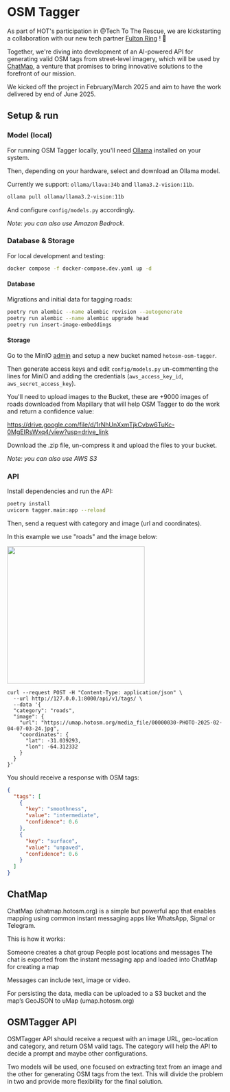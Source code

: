 # OSM Tagger

As part of HOT's participation in @Tech To The Rescue, we are kickstarting a collaboration with our new tech partner [Fulton Ring](https://www.fultonring.com/) ! 🤝

Together, we're diving into development of an AI-powered API for generating valid OSM tags from street-level imagery, which will be used by [ChatMap](https://chatmap.hotosm.org), a venture that promises to bring innovative solutions to the forefront of our mission.

We kicked off the project in February/March 2025 and aim to have the work delivered by end of June 2025.

## Setup & run

### Model (local)

For running OSM Tagger locally, you'll need [Ollama](https://ollama.com/) installed on your system.

Then, depending on your hardware, select and download an Ollama model.

Currently we support: `ollama/llava:34b` and `llama3.2-vision:11b`.

```sh
ollama pull ollama/llama3.2-vision:11b
```

And configure `config/models.py` accordingly.

_Note: you can also use Amazon Bedrock._

### Database & Storage

For local development and testing:

```sh
docker compose -f docker-compose.dev.yaml up -d
```

#### Database

Migrations and initial data for tagging roads:

```sh
poetry run alembic --name alembic revision --autogenerate
poetry run alembic --name alembic upgrade head
poetry run insert-image-embeddings
```

#### Storage

Go to the MinIO [admin](http://localhost:9001/browser) and setup a new bucket named `hotosm-osm-tagger`.

Then generate access keys and edit `config/models.py` un-commenting the lines for MinIO and adding the
credentials (`aws_access_key_id`, `aws_secret_access_key`).

You'll need to upload images to the Bucket, these are +9000 images of roads downloaded from Mapillary
that will help OSM Tagger to do the work and return a confidence value:

https://drive.google.com/file/d/1rNhUnXxmTjkCvbw6TuKc-0MgEIRsWxq4/view?usp=drive_link

Download the .zip file, un-compress it and upload the files to your bucket.

_Note: you can also use AWS S3_

### API

Install dependencies and run the API:

```sh
poetry install
uvicorn tagger.main:app --reload
```

Then, send a request with category and image (url and coordinates).

In this example we use "roads" and the image below:

<img src="https://umap.hotosm.org/media_file/00000030-PHOTO-2025-02-04-07-03-24.jpg" width="320" />

```
curl --request POST -H "Content-Type: application/json" \
  --url http://127.0.0.1:8000/api/v1/tags/ \
  --data '{
  "category": "roads",
  "image": {
    "url": "https://umap.hotosm.org/media_file/00000030-PHOTO-2025-02-04-07-03-24.jpg",
    "coordinates": {
      "lat": -31.039293,
      "lon": -64.312332
    }
  }
}'
```

You should receive a response with OSM tags:

```json
{
  "tags": [
    {
      "key": "smoothness",
      "value": "intermediate",
      "confidence": 0.6
    },
    {
      "key": "surface",
      "value": "unpaved",
      "confidence": 0.6
    }
  ]
}
```

## ChatMap

ChatMap (chatmap.hotosm.org) is a simple but powerful app that enables mapping using common instant messaging apps like WhatsApp, Signal or Telegram.

This is how it works:

Someone creates a chat group
People post locations and messages
The chat is exported from the instant messaging app and loaded into ChatMap for creating a map

Messages can include text, image or video.

For persisting the data, media can be uploaded to a S3 bucket and the map’s GeoJSON to uMap (umap.hotosm.org)

## OSMTagger API

OSMTagger API should receive a request with an image URL, geo-location and category, and return OSM valid tags. The category will help the API to decide a prompt and maybe other configurations.

Two models will be used, one focused on extracting text from an image and the other for generating OSM tags from the text. This will divide the problem in two and provide more flexibility for the final solution.
